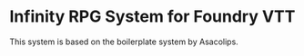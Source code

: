 # Infinity RPG System for Foundry VTT

This system is based on the boilerplate system by Asacolips.

